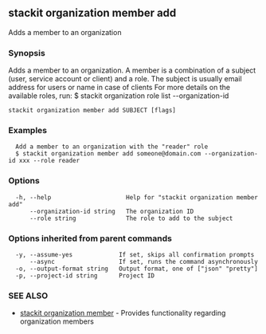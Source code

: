 ## stackit organization member add

Adds a member to an organization

### Synopsis

Adds a member to an organization.
A member is a combination of a subject (user, service account or client) and a role.
The subject is usually email address for users or name in case of clients
For more details on the available roles, run:
  $ stackit organization role list --organization-id <RESOURCE ID>

```
stackit organization member add SUBJECT [flags]
```

### Examples

```
  Add a member to an organization with the "reader" role
  $ stackit organization member add someone@domain.com --organization-id xxx --role reader
```

### Options

```
  -h, --help                     Help for "stackit organization member add"
      --organization-id string   The organization ID
      --role string              The role to add to the subject
```

### Options inherited from parent commands

```
  -y, --assume-yes             If set, skips all confirmation prompts
      --async                  If set, runs the command asynchronously
  -o, --output-format string   Output format, one of ["json" "pretty"]
  -p, --project-id string      Project ID
```

### SEE ALSO

* [stackit organization member](./stackit_organization_member.md)	 - Provides functionality regarding organization members

